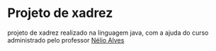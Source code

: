 # Projeto de xadrez

projeto de xadrez realizado na linguagem java, com a ajuda do curso administrado pelo professor [Nélio Alves](https://www.udemy.com/course/java-curso-completo/?couponCode=ST20MT50724)
